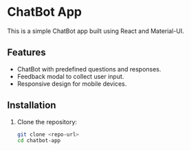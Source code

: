 # ChatBot App

This is a simple ChatBot app built using React and Material-UI.

## Features

- ChatBot with predefined questions and responses.
- Feedback modal to collect user input.
- Responsive design for mobile devices.

## Installation

1. Clone the repository:
   ```bash
   git clone <repo-url>
   cd chatbot-app
